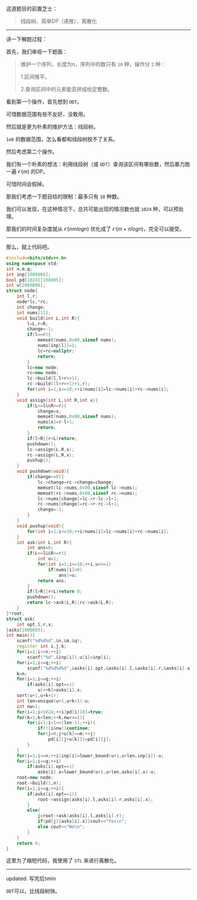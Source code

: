 这道题目的前置芝士：

> 线段树、简单DP（递推）、离散化

---

讲一下解题过程：

首先，我们审视一下题面：

> 维护一个序列，长度为n，序列中的数只有 `10` 种，操作分 `2` 种：
>
> 1.区间推平。
>
> 2.查询区间中的元素能否拼成给定整数。

看到第一个操作，首先想到 `ODT`。

可惜数据范围有些不友好，没敢用。

然后就是更为朴素的维护方法：线段树。

`1e6` 的数据范围，怎么看都和线段树脱不了关系。

然后考虑第二个操作。

我们有一个朴素的想法：利用线段树（或 `ODT`）查询该区间有哪些数，然后暴力跑一遍 $\mathcal O(m)$ 的DP。

可惜时间会假掉。

那我们考虑一下题目给的限制：最多只有 `10` 种数。

我们可以发现，在这种情况下，总共可能出现的情况数也就 `1024` 种，可以预处理。

那我们的时间复杂度就从 $\mathcal O(nmlogn)$ 优化成了 $\mathcal O(m+nlogn)$，完全可以接受。

---

那么，就上代码吧。

```cpp
#include<bits/stdc++.h>
using namespace std;
int n,m,q;
int inp[1000006];
bool pd[1024][100005];
int u[2000006];
struct node{
    int l,r;
    node*lc,*rc;
    int change;
    int nums[11];
    void build(int L,int R){
        l=L,r=R;
        change=-1;
        if(l==r){
            memset(nums,0x00,sizeof nums);
            nums[inp[l]]=1;
            lc=rc=nullptr;
            return;
        }
        lc=new node;
        rc=new node;
        lc->build(l,l+r>>1);
        rc->build((l+r>>1)+1,r);
        for(int i=1;i<=10;++i)nums[i]=lc->nums[i]+rc->nums[i];
    }
    void assign(int L,int R,int x){
        if(L<=l&&R>=r){
            change=x;
            memset(nums,0x00,sizeof nums);
            nums[x]=r-l+1;
            return;
        }
        if(l>R||r<L)return;
        pushdown();
        lc->assign(L,R,x);
        rc->assign(L,R,x);
        pushup();
    }
    void pushdown(void){
        if(change>=0){
            lc->change=rc->change=change;
            memset(lc->nums,0x00,sizeof lc->nums);
            memset(rc->nums,0x00,sizeof rc->nums);
            lc->nums[change]=lc->r-lc->l+1;
            rc->nums[change]=rc->r-rc->l+1;
            change=-1;
        }
    }
    void pushup(void){
        for(int i=1;i<=10;++i)nums[i]=lc->nums[i]+rc->nums[i];
    }
    int ask(int L,int R){
        int ans=0;
        if(L<=l&&R>=r){
            int u=1;
            for(int i=1;i<=10;++i,u<<=1)
                if(nums[i]>0)
                    ans|=u;
            return ans;
        }
        if(l>R||r<L)return 0;
        pushdown();
        return lc->ask(L,R)|rc->ask(L,R);
    }
}*root;
struct ask{
    int opt,l,r,x;
}asks[1000005];
int main(){
    scanf("%d%d%d",&n,&m,&q);
    register int i,j,k;
    for(i=1;i<=n;++i)
        scanf("%d",&inp[i]),u[i]=inp[i];
    for(i=1;i<=q;++i)
        scanf("%d%d%d%d",&asks[i].opt,&asks[i].l,&asks[i].r,&asks[i].x);
    k=n;
    for(i=1;i<=q;++i)
        if(asks[i].opt==1)
            u[++k]=asks[i].x;
    sort(u+1,u+k+1);
    int len=unique(u+1,u+k+1)-u;
    int nw=1;
    for(i=1;i<1024;++i)pd[i][0]=true;
    for(k=1;k<len;++k,nw<<=1){
        for(i=1;i<1<<(len-1);++i){
            if(!(i&nw))continue;
            for(j=0;j+u[k]<=m;++j)
                pd[i][j+u[k]]|=pd[i][j];
        }
    }
    for(i=1;i<=n;++i)inp[i]=lower_bound(u+1,u+len,inp[i])-u;
    for(i=1;i<=q;++i)
        if(asks[i].opt==1)
            asks[i].x=lower_bound(u+1,u+len,asks[i].x)-u;
    root=new node;
    root->build(1,n);
    for(i=1;i<=q;++i){
        if(asks[i].opt==1){
            root->assign(asks[i].l,asks[i].r,asks[i].x);
        }
        else{
            j=root->ask(asks[i].l,asks[i].r);
            if(pd[j][asks[i].x])cout<<"Yes\n";
            else cout<<"No\n";
        }
    }
    return 0;
}
```

这里为了缩短代码，我使用了 `STL` 来进行离散化。

---

updated: 写完后`5`min

`ODT`可以，比线段树快。